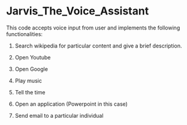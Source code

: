 # Jarvis_The_Voice_Assistant

This code accepts voice input from user and implements the following functionalities:

1. Search wikipedia for particular content and give a brief description.

2. Open Youtube

3. Open Google

4. Play music

5. Tell the time

6. Open an application (Powerpoint in this case)

7. Send email to a particular individual
